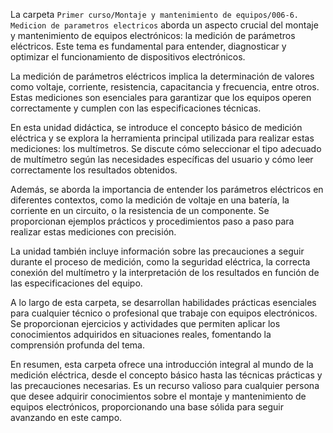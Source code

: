 La carpeta `Primer curso/Montaje y mantenimiento de equipos/006-6. Medicion de parametros electricos` aborda un aspecto crucial del montaje y mantenimiento de equipos electrónicos: la medición de parámetros eléctricos. Este tema es fundamental para entender, diagnosticar y optimizar el funcionamiento de dispositivos electrónicos.

La medición de parámetros eléctricos implica la determinación de valores como voltaje, corriente, resistencia, capacitancia y frecuencia, entre otros. Estas mediciones son esenciales para garantizar que los equipos operen correctamente y cumplen con las especificaciones técnicas.

En esta unidad didáctica, se introduce el concepto básico de medición eléctrica y se explora la herramienta principal utilizada para realizar estas mediciones: los multímetros. Se discute cómo seleccionar el tipo adecuado de multímetro según las necesidades específicas del usuario y cómo leer correctamente los resultados obtenidos.

Además, se aborda la importancia de entender los parámetros eléctricos en diferentes contextos, como la medición de voltaje en una batería, la corriente en un circuito, o la resistencia de un componente. Se proporcionan ejemplos prácticos y procedimientos paso a paso para realizar estas mediciones con precisión.

La unidad también incluye información sobre las precauciones a seguir durante el proceso de medición, como la seguridad eléctrica, la correcta conexión del multímetro y la interpretación de los resultados en función de las especificaciones del equipo.

A lo largo de esta carpeta, se desarrollan habilidades prácticas esenciales para cualquier técnico o profesional que trabaje con equipos electrónicos. Se proporcionan ejercicios y actividades que permiten aplicar los conocimientos adquiridos en situaciones reales, fomentando la comprensión profunda del tema.

En resumen, esta carpeta ofrece una introducción integral al mundo de la medición eléctrica, desde el concepto básico hasta las técnicas prácticas y las precauciones necesarias. Es un recurso valioso para cualquier persona que desee adquirir conocimientos sobre el montaje y mantenimiento de equipos electrónicos, proporcionando una base sólida para seguir avanzando en este campo.
